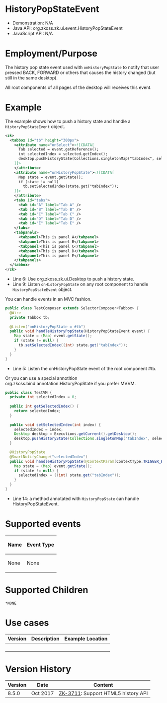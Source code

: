 # HistoryPopStateEvent

- Demonstration: N/A
- Java API:
  <javadoc>org.zkoss.zk.ui.event.HistoryPopStateEvent</javadoc>
- JavaScript API: N/A

# Employment/Purpose

The history pop state event used with `onHistoryPopState` to notify that
user pressed BACK, FORWARD or others that causes the history changed
(but still in the same desktop).

All root components of all pages of the desktop will receives this
event.

# Example

The example shows how to push a history state and handle a
`HistoryPopStateEvent` object.

``` xml
<zk>
  <tabbox id="tb" height="300px">
    <attribute name="onSelect"><![CDATA[
      Tab selected = event.getReference();
      int selectedIndex = selected.getIndex();
      desktop.pushHistoryState(Collections.singletonMap("tabIndex", selectedIndex), "", "/" + selectedIndex);
    ]]>
    </attribute>
    <attribute name="onHistoryPopState"><![CDATA[
      Map state = event.getState();
      if (state != null)
        tb.setSelectedIndex(state.get("tabIndex"));
    ]]>
    </attribute>
    <tabs id="tabs">
      <tab id="A" label="Tab A" />
      <tab id="B" label="Tab B" />
      <tab id="C" label="Tab C" />
      <tab id="D" label="Tab D" />
      <tab id="E" label="Tab E" />
    </tabs>
    <tabpanels>
      <tabpanel>This is panel A</tabpanel>
      <tabpanel>This is panel B</tabpanel>
      <tabpanel>This is panel C</tabpanel>
      <tabpanel>This is panel D</tabpanel>
      <tabpanel>This is panel E</tabpanel>
    </tabpanels>
  </tabbox>
</zk>
```

- Line 6: Use
  <javadoc class="true"  method="pushHistoryState(java.lang.Object,java.lang.String,java.lang.String)">org.zkoss.zk.ui.Desktop</javadoc>
  to push a history state.
- Line 9: Listen `onHistoryPopState` on any root component to handle
  `HistoryPopStateEvent` object.

You can handle events in an MVC fashion.

``` java
public class TestComposer extends SelectorComposer<Tabbox> {
  @Wire
  private Tabbox tb;
  
  @Listen("onHistoryPopState = #tb")
  public void handleHistoryPopState(HistoryPopStateEvent event) {
    Map state = (Map) event.getState();
    if (state != null) {
      tb.setSelectedIndex((int) state.get("tabIndex"));
    }
  }
}
```

- Line 5: Listen the onHistoryPopState event of the root component \#tb.

Or you can use a special annotition
<javadoc type="interface">org.zkoss.bind.annotation.HistoryPopState</javadoc>
if you prefer MVVM.

``` java
public class TestVM {
  private int selectedIndex = 0;
  
  public int getSelectedIndex() {
    return selectedIndex;
  }
  
  public void setSelectedIndex(int index) {
    selectedIndex = index;
    Desktop desktop = Executions.getCurrent().getDesktop();
    desktop.pushHistoryState(Collections.singletonMap("tabIndex", selectedIndex), "", "/" + selectedIndex);
  }

  @HistoryPopState
  @SmartNotifyChange("selectedIndex")
  public void handleHistoryPopState(@ContextParam(ContextType.TRIGGER_EVENT) HistoryPopStateEvent event) {
    Map state = (Map) event.getState();
    if (state != null) {
      selectedIndex = ((int) state.get("tabIndex"));
    }
  }
}
```

- Line 14: a method annotated with `HistoryPopState` can handle
  HistoryPopStateEvent.

# Supported events

<table>
<thead>
<tr class="header">
<th><center>
<p>Name</p>
</center></th>
<th><center>
<p>Event Type</p>
</center></th>
</tr>
</thead>
<tbody>
<tr class="odd">
<td><p>None</p></td>
<td><p>None</p></td>
</tr>
</tbody>
</table>

# Supported Children

`*NONE`

# Use cases

| Version | Description | Example Location |
|---------|-------------|------------------|
|         |             |                  |

# Version History

| Version | Date     | Content                                                                       |
|---------|----------|-------------------------------------------------------------------------------|
| 8.5.0   | Oct 2017 | [ZK-3711](http://tracker.zkoss.org/browse/ZK-3711): Support HTML5 history API |
